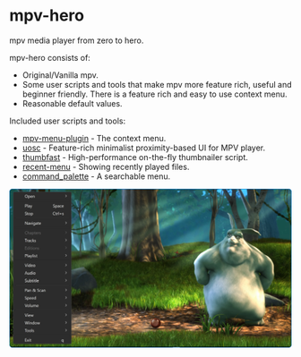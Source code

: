 
# mpv-hero

mpv media player from zero to hero.

mpv-hero consists of:

- Original/Vanilla mpv.
- Some user scripts and tools that make mpv more feature rich, useful and beginner friendly.
  There is a feature rich and easy to use context menu.
- Reasonable default values.

Included user scripts and tools:

- [mpv-menu-plugin](https://github.com/tsl0922/mpv-menu-plugin) - The context menu.
- [uosc](https://github.com/tomasklaen/uosc) - Feature-rich minimalist proximity-based UI for MPV player.
- [thumbfast](https://github.com/po5/thumbfast) - High-performance on-the-fly thumbnailer script.
- [recent-menu](https://github.com/natural-harmonia-gropius/recent-menu) - Showing recently played files.
- [command_palette](https://github.com/stax76/mpv-scripts) - A searchable menu.

![](screenshot.webp)
